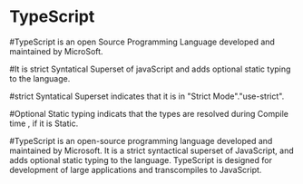 # TypeScript

#TypeScript is an open Source Programming Language developed and maintained by MicroSoft.

#It is strict Syntatical Superset of javaScript and adds optional static typing to the language.

#strict Syntatical Superset indicates that it is in "Strict Mode"."use-strict".

#Optional Static typing indicats that the types are resolved during Compile time , if it is Static.

#TypeScript is an open-source programming language developed and maintained by Microsoft. It is a strict syntactical superset of JavaScript, and adds optional static typing to the language. TypeScript is designed for development of large applications and transcompiles to JavaScript.
